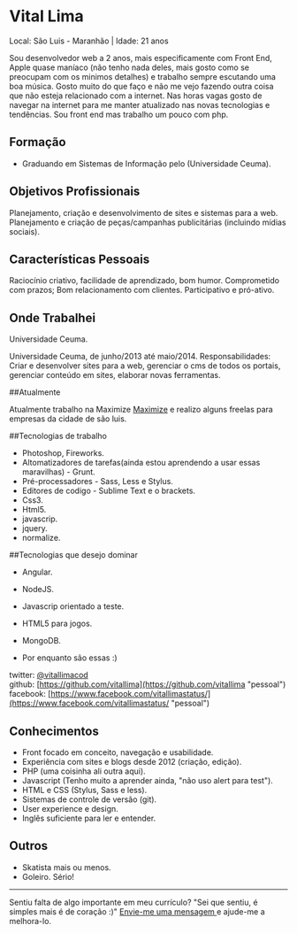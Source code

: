 # Vital Lima

Local: São Luis - Maranhão | Idade: 21 anos

Sou desenvolvedor web a 2 anos, mais especificamente com Front End, Apple quase maníaco (não tenho nada deles, mais gosto como se preocupam com os minimos detalhes) e trabalho sempre escutando uma boa música. Gosto muito do que faço
e não me vejo fazendo outra coisa que não esteja relacionado com a internet. Nas horas vagas gosto de navegar na internet 
para me manter atualizado nas novas tecnologias e tendências. Sou front end mas trabalho um pouco com php.

## Formação
* Graduando em Sistemas de Informação pelo (Universidade Ceuma).

## Objetivos Profissionais

Planejamento, criação e desenvolvimento de sites e sistemas para a web.
Planejamento e criação de peças/campanhas publicitárias (incluindo mídias sociais).

## Características Pessoais

Raciocínio criativo, facilidade de aprendizado, bom humor.
Comprometido com prazos;
Bom relacionamento com clientes.
Participativo e pró-ativo.

## Onde Trabalhei

Universidade Ceuma.

Universidade Ceuma, de junho/2013 até maio/2014.
Responsabilidades: Criar e desenvolver sites para a web, gerenciar o cms de todos os portais, gerenciar conteúdo em sites, elaborar novas ferramentas.

##Atualmente

Atualmente trabalho na Maximize [Maximize](http://www.maximize.com.br/infografico/sao-joao/ "Link") e realizo alguns freelas para empresas da cidade de são luis.

##Tecnologias de trabalho

* Photoshop, Fireworks.
* Altomatizadores de tarefas(ainda estou aprendendo a usar essas maravilhas) - Grunt.
* Pré-processadores - Sass, Less e Stylus.
* Editores de codigo - Sublime Text e o brackets.
* Css3.
* Html5.
* javascrip.
* jquery.
* normalize.

##Tecnologias que desejo dominar
* Angular.
* NodeJS.
* Javascrip orientado a teste.
* HTML5 para jogos.
* MongoDB.

* Por enquanto são essas :)

twitter: [@vitallimacod](https://twitter.com/vitallimacod "pessoal")  
github: [https://github.com/vitallima](https://github.com/vitallima "pessoal")  
facebook: [https://www.facebook.com/vitallimastatus/](https://www.facebook.com/vitallimastatus/ "pessoal") 

## Conhecimentos

* Front focado em conceito, navegação e usabilidade.
* Experiência com sites e blogs desde 2012 (criação, edição).
* PHP (uma coisinha ali outra aqui).
* Javascript (Tenho muito a aprender ainda, "não uso alert para test").
* HTML e CSS (Stylus, Sass e less).
* Sistemas de controle de versão (git).
* User experience e design.
* Inglês suficiente para ler e entender.

## Outros
* Skatista mais ou menos.
* Goleiro. Sério!

--- 
  
Sentiu falta de algo importante em meu currículo? "Sei que sentiu, é simples mais é de coração :)"
[Envie-me uma mensagem ](https://github.com/inbox/new/vitallima "Envie-me uma mensagem ") e ajude-me a melhora-lo.
